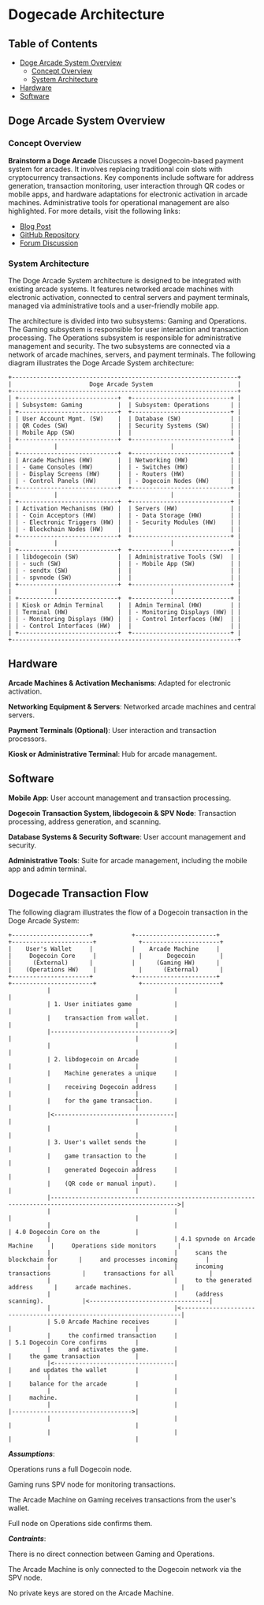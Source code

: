 # Dogecade Architecture
## Table of Contents
- [Doge Arcade System Overview](#doge-arcade-system-overview)
  - [Concept Overview](#concept-overview)
  - [System Architecture](#system-architecture)
- [Hardware](#hardware)
- [Software](#software)

## Doge Arcade System Overview
### Concept Overview
**Brainstorm a Doge Arcade**
Discusses a novel Dogecoin-based payment system for arcades. It involves replacing traditional coin slots with cryptocurrency transactions. Key components include software for address generation, transaction monitoring, user interaction through QR codes or mobile apps, and hardware adaptations for electronic activation in arcade machines. Administrative tools for operational management are also highlighted. For more details, visit the following links:
  - [Blog Post](https://blog.ifdogethenwow.com/posts/brainstorm-a-doge-arcade/)
  - [GitHub Repository](https://github.com/chromatic/internet_of_doge/tree/main/dogecade)
  - [Forum Discussion](https://forum.dogecoin.org/d/17-arcadevending-machine-payment-processing/2)


### System Architecture
The Doge Arcade System architecture is designed to be integrated with existing arcade systems. It features networked arcade machines with electronic activation, connected to central servers and payment terminals, managed via administrative tools and a user-friendly mobile app.

The architecture is divided into two subsystems: Gaming and Operations. The Gaming subsystem is responsible for user interaction and transaction processing. The Operations subsystem is responsible for administrative management and security. The two subsystems are connected via a network of arcade machines, servers, and payment terminals. The following diagram illustrates the Doge Arcade System architecture:
```
+----------------------------------------------------------------+
|                      Doge Arcade System                        |
+----------------------------------------------------------------+
| +----------------------------+  +----------------------------+ |
| | Subsystem: Gaming          |  | Subsystem: Operations      | |
| +----------------------------+  +----------------------------+ |
| | User Account Mgmt. (SW)    |  | Database (SW)              | |
| | QR Codes (SW)              |  | Security Systems (SW)      | |
| | Mobile App (SW)            |  |                            | |
| +----------------------------+  +----------------------------+ |
|            |                                |                  |
| +----------------------------+  +----------------------------+ |
| | Arcade Machines (HW)       |  | Networking (HW)            | |
| | - Game Consoles (HW)       |  | - Switches (HW)            | |
| | - Display Screens (HW)     |  | - Routers (HW)             | |
| | - Control Panels (HW)      |  | - Dogecoin Nodes (HW)      | |
| +----------------------------+  +----------------------------+ |
|            |                                |                  |
| +----------------------------+  +----------------------------+ |
| | Activation Mechanisms (HW) |  | Servers (HW)               | |
| | - Coin Acceptors (HW)      |  | - Data Storage (HW)        | |
| | - Electronic Triggers (HW) |  | - Security Modules (HW)    | |
| | - Blockchain Nodes (HW)    |  |                            | |
| +----------------------------+  +----------------------------+ |
|            |                                |                  |
| +----------------------------+  +----------------------------+ |
| | libdogecoin (SW)           |  | Administrative Tools (SW)  | |
| | - such (SW)                |  | - Mobile App (SW)          | |
| | - sendtx (SW)              |  |                            | |
| | - spvnode (SW)             |  |                            | |
| +----------------------------+  +----------------------------+ |
|            |                                |                  |
| +----------------------------+  +----------------------------+ |
| | Kiosk or Admin Terminal    |  | Admin Terminal (HW)        | |
| | Terminal (HW)              |  | - Monitoring Displays (HW) | |
| | - Monitoring Displays (HW) |  | - Control Interfaces (HW)  | |
| | - Control Interfaces (HW)  |  |                            | |
| +----------------------------+  +----------------------------+ |
+----------------------------------------------------------------+
```

## Hardware

**Arcade Machines & Activation Mechanisms**: Adapted for electronic activation.

**Networking Equipment & Servers**: Networked arcade machines and central servers.

**Payment Terminals (Optional)**: User interaction and transaction processors.

**Kiosk or Administrative Terminal**: Hub for arcade management.

## Software

**Mobile App**: User account management and transaction processing.

**Dogecoin Transaction System, libdogecoin & SPV Node**: Transaction processing, address generation, and scanning.

**Database Systems & Security Software**: User account management and security.

**Administrative Tools**: Suite for arcade management, including the mobile app and admin terminal.

## Dogecade Transaction Flow

The following diagram illustrates the flow of a Dogecoin transaction in the Doge Arcade System:
```
+----------------------+           +-----------------------+           +-----------------------+            +----------------------+
|    User's Wallet     |           |    Arcade Machine     |           |     Dogecoin Core     |            |       Dogecoin       |
|      (External)      |           |      (Gaming HW)      |           |    (Operations HW)    |            |      (External)      |
+----------------------+           +-----------------------+           +-----------------------+            +----------------------+
           |                                   |                                   |                                   |
           | 1. User initiates game            |                                   |                                   |
           |    transaction from wallet.       |                                   |                                   |
           |---------------------------------->|                                   |                                   |
           |                                   |                                   |                                   |
           | 2. libdogecoin on Arcade          |                                   |                                   |
           |    Machine generates a unique     |                                   |                                   |
           |    receiving Dogecoin address     |                                   |                                   |
           |    for the game transaction.      |                                   |                                   |
           |<----------------------------------|                                   |                                   |
           |                                   |                                   |                                   |
           | 3. User's wallet sends the        |                                   |                                   |
           |    game transaction to the        |                                   |                                   |
           |    generated Dogecoin address     |                                   |                                   |
           |    (QR code or manual input).     |                                   |                                   |
           |---------------------------------------------------------------------------------------------------------->|
           |                                   |                                   |                                   |
           |                                   |                                   | 4.0 Dogecoin Core on the          |
           |                                   | 4.1 spvnode on Arcade Machine     |     Operations side monitors      |
           |                                   |     scans the blockchain for      |     and processes incoming        |
           |                                   |     incoming transactions         |     transactions for all          |
           |                                   |     to the generated address      |     arcade machines.              |
           |                                   |     (address scanning).           |<----------------------------------|
           |                                   |<----------------------------------------------------------------------|
           | 5.0 Arcade Machine receives       |                                   |                                   |
           |     the confirmed transaction     |                                   | 5.1 Dogecoin Core confirms        |
           |     and activates the game.       |                                   |     the game transaction          |
           |<----------------------------------|                                   |     and updates the wallet        |
           |                                   |                                   |     balance for the arcade        |
           |                                   |                                   |     machine.                      |
           |                                   |                                   |---------------------------------->|
           |                                   |                                   |                                   |
           |                                   |                                   |                                   |
```
***Assumptions***:

Operations runs a full Dogecoin node.

Gaming runs SPV node for monitoring transactions.

The Arcade Machine on Gaming receives transactions from the user's wallet.

Full node on Operations side confirms them.

***Contraints***:

There is no direct connection between Gaming and Operations.

The Arcade Machine is only connected to the Dogecoin network via the SPV node.

No private keys are stored on the Arcade Machine.
